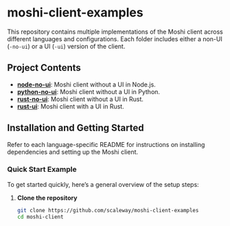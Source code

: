 # moshi-client-examples

This repository contains multiple implementations of the Moshi client across different languages and configurations. Each folder includes either a non-UI (`-no-ui`) or a UI (`-ui`) version of the client.

## Project Contents

- **[node-no-ui](node-no-ui/README.md)**: Moshi client without a UI in Node.js.
- **[python-no-ui](python-no-ui/README.md)**: Moshi client without a UI in Python.
- **[rust-no-ui](rust-no-ui/README.md)**: Moshi client without a UI in Rust.
- **[rust-ui](rust-ui/README.md)**: Moshi client with a UI in Rust.

## Installation and Getting Started

Refer to each language-specific README for instructions on installing dependencies and setting up the Moshi client.

### Quick Start Example

To get started quickly, here’s a general overview of the setup steps:

1. **Clone the repository**
   ```sh
   git clone https://github.com/scaleway/moshi-client-examples
   cd moshi-client
   ```
